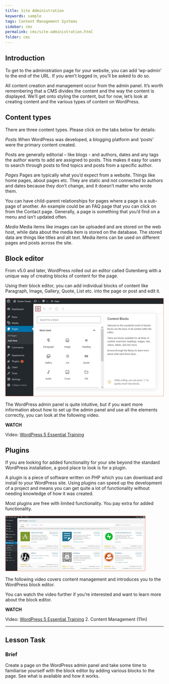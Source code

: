 ```yaml
---
title: Site Administration
keywords: sample
tags: Content Management Systems
sidebar: cms
permalink: cms/site-administration.html
folder: cms
---
```


## Introduction

To get to the administration page for your website, you can add ‘wp-admin’ to the end of the URL. If you aren’t logged in, you’ll be asked to do so.

All content creation and management occur from the admin panel. It’s worth remembering that a CMS divides the content and the way the content is displayed. We’ll get onto styling the content, but for now, let’s look at creating content and the various types of content on WordPress.

## Content types

There are three content types. Please click on the tabs below for details:

_Posts_ When WordPress was developed, a blogging platform and ‘posts’ were the primary content created.

Posts are generally editorial – like blogs - and authors, dates and any tags the author wants to add are assigned to posts. This makes it easy for users to search through posts to find topics and posts from a specific author.

_Pages_ Pages are typically what you’d expect from a website. Things like home pages, about pages etc. They are static and not connected to authors and dates because they don’t change, and it doesn’t matter who wrote them.

You can have child-parent relationships for pages where a page is a sub-page of another. An example could be an FAQ page that you can click on from the Contact page. Generally, a page is something that you’d find on a menu and isn’t updated often.

_Media_ Media items like images can be uploaded and are stored on the web host, while data about the media item is stored on the database. The stored data are things like titles and alt text. Media items can be used on different pages and posts across the site.

## Block editor

From v5.0 and later, WordPress rolled out an editor called Gutenberg with a unique way of creating blocks of content for the page.

Using their block editor, you can add individual blocks of content like Paragraph, Image, Gallery, Quote, List etc. into the page or post and edit it.

![Block editor](../../images/cms/1-3-blockeditor.jpg)

The WordPress admin panel is quite intuitive, but if you want more information about how to set up the admin panel and use all the elements correctly, you can look at the following video.

**WATCH**

Video: [WordPress 5 Essential Training](https://www.linkedin.com/learning/wordpress-5-essential-training/wordpress-an-introduction?u=43268076)

## Plugins

If you are looking for added functionality for your site beyond the standard WordPress installation, a good place to look is for a plugin.

A plugin is a piece of software written on PHP which you can download and install to your WordPress site. Using plugins can speed up the development of a project and means you can get quite a lot of functionality without needing knowledge of how it was created.

Most plugins are free with limited functionality. You pay extra for added functionality.

![Plugins](../../images/cms/1-3-plugins.jpg)

The following video covers content management and introduces you to the WordPress block editor.

You can watch the video further if you’re interested and want to learn more about the block editor.

**WATCH**

Video: [WordPress 5 Essential Training](https://www.linkedin.com/learning/wordpress-5-essential-training/the-three-main-content-types-of-wordpress?u=43268076) 2. Content Management (11m)

<hr>

## Lesson Task

### Brief

Create a page on the WordPress admin panel and take some time to familiarise yourself with the block editor by adding various blocks to the page. See what is available and how it works.
